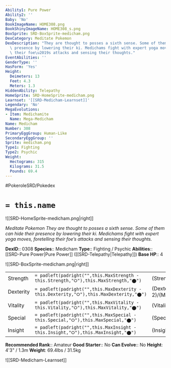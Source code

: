 ```yaml
---
Ability1: Pure Power
Ability2: ''
Baby: 'No'
BookImageName: HOME308.png
BookShinyImageName: HOME308_s.png
BoxSprite: SRD-BoxSprite-medicham.png
DexCategory: Meditate Pokemon
DexDescription: "They are thought to posses a sixth sense. Some of them can hide their\
  \ presence by lowering their ki. Medichams fight with expert yoga moves, foretelling\
  \ their foe\u2019s attacks and sensing their thoughts."
EventAbilities: ''
GenderType: ''
HasForm: 'Yes'
Height:
  Deimeters: 13
  Feet: 4.3
  Meters: 1.3
HiddenAbility: Telepathy
HomeSprite: SRD-HomeSprite-medicham.png
Learnset: '[[SRD-Medicham-Learnset]]'
Legendary: 'No'
MegaEvolutions:
- Item: Medichamite
  Name: Mega-Medicham
Name: Medicham
Number: 308
PrimaryEggGroup: Human-Like
SecondaryEggGroup: ''
Sprite: medicham.png
Type1: Fighting
Type2: Psychic
Weight:
  Hectograms: 315
  Kilograms: 31.5
  Pounds: 69.4
---
```


#PokeroleSRD/Pokedex

# `= this.name`

![[SRD-HomeSprite-medicham.png|right]]

*Meditate Pokemon*
*They are thought to posses a sixth sense. Some of them can hide their presence by lowering their ki. Medichams fight with expert yoga moves, foretelling their foe’s attacks and sensing their thoughts.*

**DexID**:: 0308
**Species**:: Medicham
**Type**:: Fighting / Psychic
**Abilities**:: [[SRD-Pure Power|Pure Power]] ([[SRD-Telepathy|Telepathy]])
**Base HP**:: 4

![[SRD-BoxSprite-medicham.png|right]]

|           |                                                                                        |                                          |
| --------- | -------------------------------------------------------------------------------------- | ---------------------------------------- |
| Strength  | `= padleft(padright("",this.MaxStrength - this.Strength,"⭘"),this.MaxStrength,"⬤")`    | (Strength::2)/(MaxStrength::4)   |
| Dexterity | `= padleft(padright("",this.MaxDexterity - this.Dexterity,"⭘"),this.MaxDexterity,"⬤")` | (Dexterity:: 2)/(MaxDexterity::5) |
| Vitality  | `= padleft(padright("",this.MaxVitality - this.Vitality,"⭘"),this.MaxVitality,"⬤")`    | (Vitality::2)/(MaxVitality::5)   |
| Special   | `= padleft(padright("",this.MaxSpecial - this.Special,"⭘"),this.MaxSpecial,"⬤")`       | (Special::2)/(MaxSpecial::4)     |
| Insight   | `= padleft(padright("",this.MaxInsight - this.Insight,"⭘"),this.MaxInsight,"⬤")`       | (Insight::2)/(MaxInsight::5)     |

**Recommended Rank**:: Amateur
**Good Starter**:: No
**Can Evolve**:: No
**Height**: 4'3" / 1.3m
**Weight**: 69.4lbs / 31.5kg

![[SRD-Medicham-Learnset]]